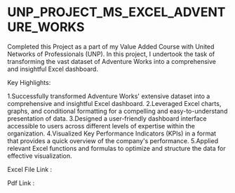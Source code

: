 # UNP_PROJECT_MS_EXCEL_ADVENTURE_WORKS

Completed this Project as a part of my Value Added Course with United Networks of Professionals (UNP). In this project, I undertook the task of transforming the vast dataset of Adventure Works into a comprehensive and insightful Excel dashboard.

Key Highlights:

1.Successfully transformed Adventure Works' extensive dataset into a comprehensive and insightful Excel dashboard.
2.Leveraged Excel charts, graphs, and conditional formatting for a compelling and easy-to-understand presentation of data.
3.Designed a user-friendly dashboard interface accessible to users across different levels of expertise within the organization.
4.Visualized Key Performance Indicators (KPIs) in a format that provides a quick overview of the company's performance.
5.Applied relevant Excel functions and formulas to optimize and structure the data for effective visualization.

Excel File Link : 

Pdf Link :
